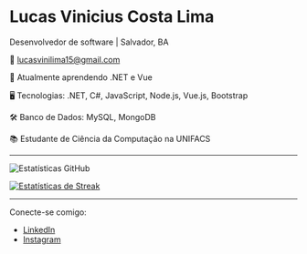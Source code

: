 # Lucas Vinicius Costa Lima

Desenvolvedor de software | Salvador, BA

📧 lucasvinilima15@gmail.com

🚀 Atualmente aprendendo .NET e Vue

🖥️ Tecnologias: .NET, C#, JavaScript, Node.js, Vue.js, Bootstrap

🛠️ Banco de Dados: MySQL, MongoDB

📚 Estudante de Ciência da Computação na UNIFACS

---

![Estatísticas GitHub](https://github-readme-stats.vercel.app/api?username=lucas-lima-developer&show_icons=true&locale=pt-br&include_all_commits=true&hide_title=true&theme=dark)

[![Estatísticas de Streak](https://github-readme-streak-stats.herokuapp.com/?user=lucas-lima-developer&theme=dark)](https://github.com/DenverCoder1/github-readme-streak-stats)


---

Conecte-se comigo:

- [LinkedIn](https://linkedin.com/in/lucas-lima15)
- [Instagram](https://instagram.com/lucaslimadev)
